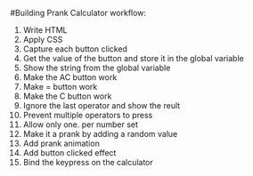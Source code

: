 #Building Prank Calculator workflow:

1. Write HTML
2. Apply CSS
3. Capture each button clicked
4. Get the value of the button and store it in the global variable
5. Show the string from the global variable
6. Make the AC button work
7. Make = button work
8. Make the C button work
9. Ignore the last operator and show the reult
10. Prevent multiple operators to press
11. Allow only one. per number set
12. Make it a prank by adding a random value
13. Add prank animation 
14. Add button clicked effect
15. Bind the keypress on the calculator